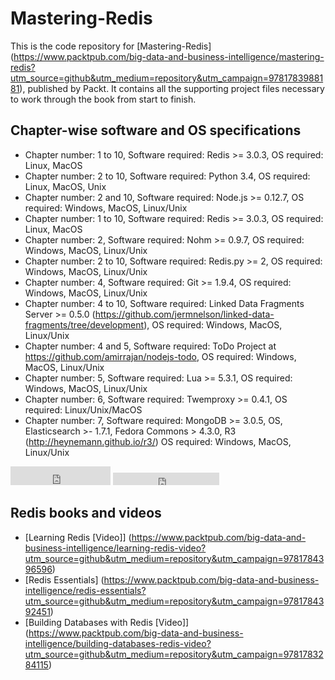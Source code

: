 # Mastering-Redis

This is the code repository for [Mastering-Redis] (https://www.packtpub.com/big-data-and-business-intelligence/mastering-redis?utm_source=github&utm_medium=repository&utm_campaign=9781783988181), published by Packt. It contains all the supporting project files necessary to work through the book from start to finish.

## Chapter-wise software and OS specifications

* Chapter number: 1 to 10, Software required: Redis >= 3.0.3, OS required: Linux, MacOS
* Chapter number: 2 to 10, Software required: Python 3.4, OS required: Linux, MacOS, Unix
* Chapter number: 2 and 10, Software required: Node.js >= 0.12.7, OS required: Windows, MacOS, Linux/Unix
* Chapter number: 1 to 10, Software required: Redis >= 3.0.3, OS required: Linux, MacOS
* Chapter number: 2, Software required: Nohm >= 0.9.7, OS required: Windows, MacOS, Linux/Unix
* Chapter number: 2 to 10, Software required: Redis.py >= 2, OS required: Windows, MacOS, Linux/Unix
* Chapter number: 4, Software required: Git >= 1.9.4, OS required: Windows, MacOS, Linux/Unix
* Chapter number: 4 to 10, Software required: Linked Data Fragments Server >= 0.5.0 (https://github.com/jermnelson/linked-data-fragments/tree/development), OS required: Windows, MacOS, Linux/Unix
* Chapter number: 4 and 5, Software required: ToDo Project at https://github.com/amirrajan/nodejs-todo, OS required: Windows, MacOS, Linux/Unix
* Chapter number: 5, Software required: Lua >= 5.3.1, OS required: Windows, MacOS, Linux/Unix
* Chapter number: 6, Software required: Twemproxy >= 0.4.1, OS required: Linux/Unix/MacOS
* Chapter number: 7, Software required: MongoDB >= 3.0.5, OS, Elasticsearch >- 1.7.1, Fedora Commons > 4.3.0, R3 (http://heynemann.github.io/r3/) OS required: Windows, MacOS, Linux/Unix


<iframe src="https://ghbtns.com/github-btn.html?user=twbs&repo=bootstrap&type=star&count=true&size=large" frameborder="0" scrolling="0" width="160px" height="30px"></iframe>

<iframe src="https://ghbtns.com/github-btn.html?user=twbs&repo=bootstrap&type=star&count=true" frameborder="0" scrolling="0" width="170px" height="20px"></iframe>


 
 ## Redis books and videos

* [Learning Redis [Video]] (https://www.packtpub.com/big-data-and-business-intelligence/learning-redis-video?utm_source=github&utm_medium=repository&utm_campaign=9781784396596)
* [Redis Essentials] (https://www.packtpub.com/big-data-and-business-intelligence/redis-essentials?utm_source=github&utm_medium=repository&utm_campaign=9781784392451)
* [Building Databases with Redis [Video]] (https://www.packtpub.com/big-data-and-business-intelligence/building-databases-redis-video?utm_source=github&utm_medium=repository&utm_campaign=9781783284115)




